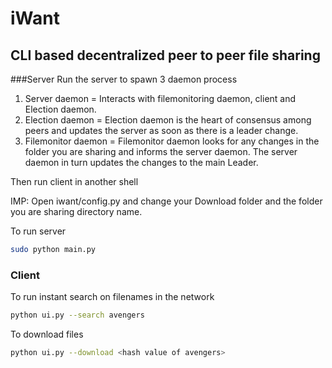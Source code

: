 # iWant
## CLI based decentralized peer to peer file sharing


###Server
Run the server to spawn 3 daemon process
1. Server daemon = Interacts with filemonitoring daemon, client and Election daemon.
2. Election daemon = Election daemon is the heart of consensus among peers and  updates the server as soon as there is a leader change.
3. Filemonitor daemon = Filemonitor daemon looks for any changes in the folder you are sharing and informs the server daemon. The server daemon in turn updates the changes to the main Leader.

Then run client in another shell

IMP: Open iwant/config.py and change your Download folder and the folder you are sharing directory name.

To run server
```sh
sudo python main.py
```

### Client 
To run instant search on filenames in the network
```sh
python ui.py --search avengers
```

To download files 
```sh
python ui.py --download <hash value of avengers>
```
